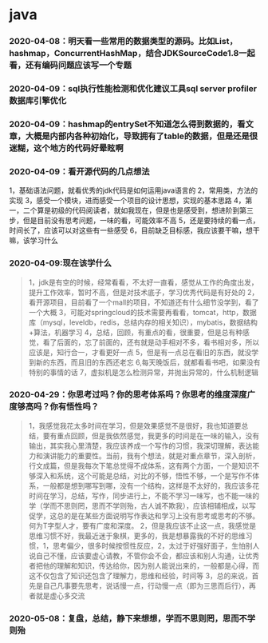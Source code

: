 # java

### 2020-04-08：明天看一些常用的数据类型的源码。比如List，hashmap，ConcurrentHashMap，结合JDKSourceCode1.8一起看，还有编码问题应该写一个专题

### 2020-04-09：sql执行性能检测和优化建议工具sql server profiler数据库引擎优化

### 2020-04-09：hashmap的entrySet不知道怎么得到数据的，看文章，大概是内部内各种初始化，导致拥有了table的数据，但是还是很迷糊，这个地方的代码好晕眩啊

### 2020-04-09：看开源代码的几点想法
1，基础语法问题，就看优秀的jdk代码是如何运用java语言的
2，常用类，方法的实现
3，感受一个模块，进而感受一个项目的设计思想，实现的基本思路
4，第一，二个算是初级的代码阅读者，就如我现在，但是也是感受到，想进阶到第三步，但是目前没有思考问题，一味的看，可能效率不高
5，还是要持续的看一点，时间长了，应该可以对这些有一些感受
6，目前缺乏目标感，我应该要干嘛，想干嘛，该学习什么

### 2020-04-09:现在该学什么
>1，jdk是有空的时候，经常看看，不太好一直看，感觉从工作的角度出发，提升工作效率，暂时不高，但是对技术底子，学习优秀代码是有好处的
>2，看开源项目，目前看了一个mall的项目，不知道还有什么细节没学到，看了一个大概
>3，可能对springcloud的技术需要再看看，tomcat，http，数据库（mysql，leveldb，redis，总结内存的相关知识），mybatis，数据结构+算法，机器学习
>4，总结，回顾，有重点的看，很重要，但是总有种感觉，看了后面的，忘了前面的，还有就是动手相对不多，看书相对多，所以应该是，知行合一，才看更好一点
>5，但是有一点总在看旧的东西，就没学到新的东西，而且旧的东西还老忘
>6,每天晚饭后，就都看看书吧，如果没有特别的事情的话
>7，虚拟机是怎么检测异常，并抛出异常的，什么机制逻辑

### 2020-04-29：你思考过吗？你的思考体系吗？你思考的维度深度广度够高吗？你有悟性吗？
>1，我感觉我花太多时间在学习，但是效果感觉不是很好，我也知道要总结，要有重点回顾，但是我依然感觉，我更多的时间是在一味的输入，没有输出，其实我心里清楚，我应该养成一个写作的习惯，我深切理解，表达能力和演讲能力的重要性。当前，我有个想法，就是对重点章节，深入剖析，行文成篇，但是我每次下笔总觉得不成体系，这有两个方面，一个是知识不够深入和系统，这个可能是总结，对比的不够，悟性不够，一个是写作不体系，一般都是想到哪写到哪，没有一个结构，这样是不太好的，我应该多花时间在学习，总结，写作，同步进行上，不能不学习一味写，也不能一味的学（学而不思则罔，思而不学则殆，古人诚不欺我），应该相辅相成，以写促学，这总的是在某些方面说明写作表达和学习上没有思考或思考的不够。何为T字型人才，要有广度和深度。
>2，但是我应该不止这一点，我感觉是思维习惯不好，我最近迷于象棋，更多的，我是想暴露我的不好的思维习惯，1，思考偏少，很多时候按惯性反应，2，太过于好强好面子，生怕别人说自己不懂，应该要虚心请教，不管你会不会，都应该和别人沟通，让优秀者把他的理解和知识，传达给你，因为别人能说出来的，一般都是心得，而这不仅包含了知识还包含了理解力，思维和经验，时间等
>3，总的来说，首先是自己凡事要先思考，说话慢一点，行动慢一点（即为三思而后行），再者就是虚心多交流

### 2020-05-08：复盘，总结，静下来想想，学而不思则罔，思而不学则殆